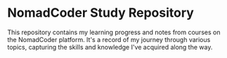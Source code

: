 # NomadCoder Study Repository

This repository contains my learning progress and notes from courses on the NomadCoder platform. It's a record of my journey through various topics, capturing the skills and knowledge I've acquired along the way.
